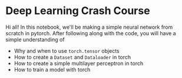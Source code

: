 # Deep Learning Crash Course
Hi all! In this notebook, we'll be making a simple neural network from scratch in pytorch.
After following along with the code, you will have a simple understanding of
* Why and when to use `torch.tensor` objects
* How to create a `Dataset` and `Dataloader` in torch
* How to create a simple multilayer perceptron in torch
* How to train a model with torch
